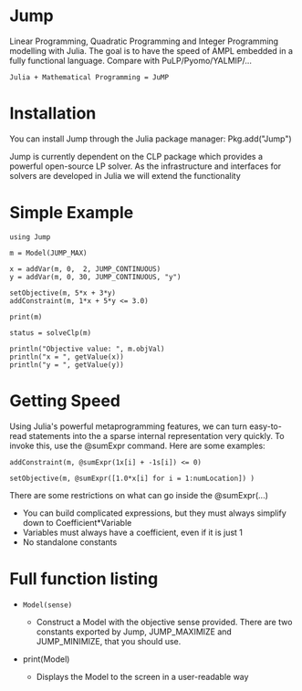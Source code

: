 Jump
====

Linear Programming, Quadratic Programming and Integer Programming 
modelling with Julia. The goal is to have the speed of AMPL embedded in
a fully functional language. Compare with PuLP/Pyomo/YALMIP/...

    Julia + Mathematical Programming = JuMP

# Installation

You can install Jump through the Julia package manager:
    Pkg.add("Jump")
    
Jump is currently dependent on the CLP package which provides a powerful
open-source LP solver. As the infrastructure and interfaces for solvers
are developed in Julia we will extend the functionality

# Simple Example

    using Jump

    m = Model(JUMP_MAX)

    x = addVar(m, 0,  2, JUMP_CONTINUOUS)
    y = addVar(m, 0, 30, JUMP_CONTINUOUS, "y")

    setObjective(m, 5*x + 3*y)
    addConstraint(m, 1*x + 5*y <= 3.0)
    
    print(m)
    
    status = solveClp(m)
    
    println("Objective value: ", m.objVal)
    println("x = ", getValue(x))
    println("y = ", getValue(y))
    
# Getting Speed

Using Julia's powerful metaprogramming features, we can turn easy-to-read
statements into the a sparse internal representation very quickly. To 
invoke this, use the @sumExpr command. Here are some examples:

    addConstraint(m, @sumExpr(1x[i] + -1s[i]) <= 0)
    
    setObjective(m, @sumExpr([1.0*x[i] for i = 1:numLocation]) )
    
There are some restrictions on what can go inside the @sumExpr(...)
 * You can build complicated expressions, but they must always simplify
   down to Coefficient*Variable
 * Variables must always have a coefficient, even if it is just 1
 * No standalone constants
 
# Full function listing

 * ```Model(sense)```
   * Construct a Model with the objective sense provided. There are two
     constants exported by Jump, JUMP_MAXIMIZE and JUMP_MINIMIZE, that
     you should use.
 
 * print(Model)
   * Displays the Model to the screen in a user-readable way




